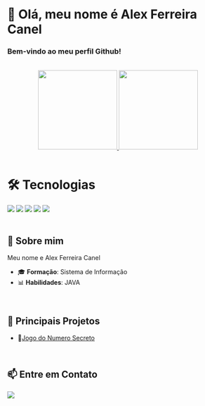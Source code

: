 # 🌟 Olá, meu nome é Alex Ferreira Canel

### Bem-vindo ao meu perfil Github!
<br> 

<div align="center";">
  <a href="https://github.com/AlexCanel">
    <img height="180em" src="https://github-readme-stats.vercel.app/api/top-langs/?username=AlexCanel&layout=compact&langs_count=7&theme=dracula"/>
    <img height="180em" src="https://github-readme-stats.vercel.app/api?username=AlexCanel&show_icons=true&theme=dracula&include_all_commits=true&count_private=true"/>    
  </a>
</div>

<br> 

# 🛠️ Tecnologias

<div style="display: inline-block; margin-right: 10px; margin-bottom: 20px;">
  <img src="https://img.shields.io/badge/Java-%23ED8B00.svg?logo=openjdk&logoColor=white" />
  <img src="https://img.shields.io/badge/JavaScript-F7DF1E?logo=javascript&logoColor=000"/>
  <img src="https://img.shields.io/badge/TypeScript-3178C6?logo=typescript&logoColor=fff" />
  <img src="https://img.shields.io/badge/HTML-%23E34F26.svg?logo=html5&logoColor=white" />
  <img src="https://img.shields.io/badge/CSS-1572B6?logo=css3&logoColor=fff" />
</div>

<br> 

## 🚀 Sobre mim

Meu nome e Alex Ferreira Canel <br> 
- 🎓 **Formação**: Sistema de Informação <br>
- 📊 **Habilidades**: JAVA

<br> 

## 📂 Principais Projetos

- 🔹[Jogo do Numero Secreto](https://github.com/AlexCanel/Jogo-numero-secreto)

<br>

## 📫 Entre em Contato

 <div>  
  <a href="https://www.linkedin.com/in/alex-ferreira-desenvolvedor/" target="_blank">
    <img src="https://img.shields.io/badge/LinkedIn-blue?style=for-the-badge&logo=linkedin&logoColor=white"></a>   
</div>

